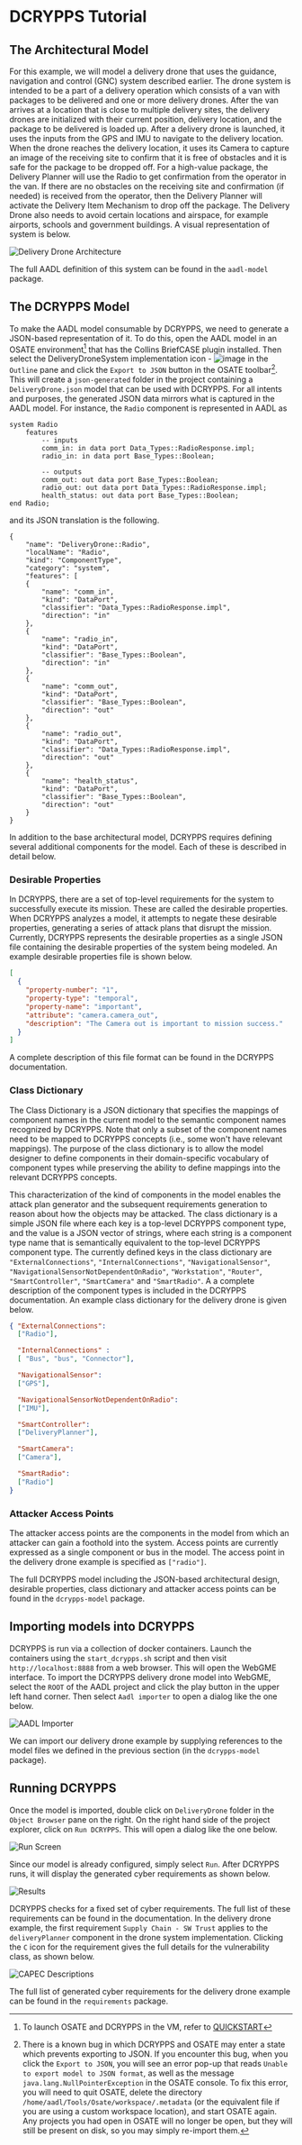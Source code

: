 DCRYPPS Tutorial
================

The Architectural Model
-----------------------

For this example, we will model a delivery drone that uses the
guidance, navigation and control (GNC) system described earlier.
The drone system is intended to be a part of a delivery operation which consists
of a van with packages to be delivered and one or more delivery drones. After
the van arrives at a location that is close to multiple delivery sites,
the delivery drones are initialized with their current position,
delivery location, and the package to be delivered is loaded up.
After a delivery drone is launched, it uses the inputs from the GPS and IMU
to navigate to the delivery location. When the drone reaches the delivery location,
it uses its Camera to capture an image of the receiving site to confirm that
it is free of obstacles and it is safe for the package to be dropped off.
For a high-value package, the Delivery Planner will use the Radio to get
confirmation from the operator in the van. If there are no obstacles on the
receiving site and confirmation (if needed) is received from the operator,
then the Delivery Planner will activate the Delivery Item Mechanism to drop off
the package. The Delivery Drone also needs to avoid certain locations and airspace,
for example airports, schools and government buildings. A visual representation of
system is below.

![Delivery Drone Architecture](images/Drone_Arch.png)

The full AADL definition of this system can be found in the `aadl-model` package.

The DCRYPPS Model
-----------------

To make the AADL model consumable by DCRYPPS, we need to generate
a JSON-based representation of it. To do this, open
the AADL model in an OSATE environment[^1] that has the Collins BriefCASE
plugin installed. Then select the DeliveryDroneSystem implementation icon -
![image](images/system_implementation_icon.png) in the
`Outline` pane and click the `Export to JSON` button in the OSATE toolbar[^2].
This will create a `json-generated` folder in the project containing a
`DeliveryDrone.json` model that can be used with DCRYPPS. For all intents and
purposes, the generated JSON data mirrors what is captured in the AADL model.
For instance, the `Radio` component is represented in AADL as

```aadl
system Radio
	features
		-- inputs
		comm_in: in data port Data_Types::RadioResponse.impl;
		radio_in: in data port Base_Types::Boolean;

		-- outputs
		comm_out: out data port Base_Types::Boolean;
		radio_out: out data port Data_Types::RadioResponse.impl;
		health_status: out data port Base_Types::Boolean;
end Radio;
```

and its JSON translation is the following.

```aadl
{
	"name": "DeliveryDrone::Radio",
	"localName": "Radio",
	"kind": "ComponentType",
	"category": "system",
	"features": [
	{
		"name": "comm_in",
		"kind": "DataPort",
		"classifier": "Data_Types::RadioResponse.impl",
		"direction": "in"
	},
	{
		"name": "radio_in",
		"kind": "DataPort",
		"classifier": "Base_Types::Boolean",
		"direction": "in"
	},
	{
		"name": "comm_out",
		"kind": "DataPort",
		"classifier": "Base_Types::Boolean",
		"direction": "out"
	},
	{
		"name": "radio_out",
		"kind": "DataPort",
		"classifier": "Data_Types::RadioResponse.impl",
		"direction": "out"
	},
	{
		"name": "health_status",
		"kind": "DataPort",
		"classifier": "Base_Types::Boolean",
		"direction": "out"
	}
}
```

In addition to the base architectural model, DCRYPPS requires defining several
additional components for the model. Each of these is described in detail below.

### Desirable Properties

In DCRYPPS, there are a set of top-level requirements for the system to
successfully execute its mission. These are called the desirable properties.
When DCRYPPS analyzes a model, it attempts to negate these
desirable properties, generating a series of attack plans that disrupt the mission.
Currently, DCRYPPS represents the desirable properties as a single JSON file
containing the desirable properties of the system being modeled. An example
desirable properties file is shown below.

```json
[
  {
    "property-number": "1",
    "property-type": "temporal",
    "property-name": "important",
    "attribute": "camera.camera_out",
    "description": "The Camera out is important to mission success."
  }
]
```

A complete description of this file format can be found in the
DCRYPPS documentation.

### Class Dictionary

The Class Dictionary is a JSON dictionary that specifies the mappings of
component names in the current model to the semantic component names
recognized by DCRYPPS. Note that only a subset of the component
names need to be mapped to DCRYPPS concepts (i.e., some won't have relevant mappings).
The purpose of the class dictionary is to allow the model designer to define
components in their domain-specific vocabulary of component types while preserving the
ability to define mappings into the relevant DCRYPPS concepts.

This characterization of the kind of components in the model enables the
attack plan generator and the subsequent requirements generation to reason about how the
objects may be attacked. The class dictionary is a simple JSON file where each key is a top-level
DCRYPPS component type, and the value is a JSON vector of strings, where each string is a
component type name that is semantically equivalent to the top-level DCRYPPS component type.
The currently defined keys in the class dictionary are `"ExternalConnections"`,
`"InternalConnections"`, `"NavigationalSensor"`, `"NavigationalSensorNotDependentOnRadio"`,
`"Workstation"`, `"Router"`, `"SmartController"`, `"SmartCamera"` and `"SmartRadio"`. A
a complete description of the component types is included in the DCRYPPS documentation.
An example class dictionary for the delivery drone is given below.

```json
{ "ExternalConnections":
  ["Radio"],

  "InternalConnections" :
  [ "Bus", "bus", "Connector"],

  "NavigationalSensor":
  ["GPS"],

  "NavigationalSensorNotDependentOnRadio":
  ["IMU"],

  "SmartController":
  ["DeliveryPlanner"],

  "SmartCamera":
  ["Camera"],

  "SmartRadio":
  ["Radio"]
}
```

### Attacker Access Points

The attacker access points are the components in the model from which an attacker can gain a
foothold into the system. Access points are currently expressed as a single component
or bus in the model. The access point in the delivery drone example is specified as `["radio"]`.

The full DCRYPPS model including the JSON-based architectural design, desirable
properties, class dictionary and attacker access points can
be found in the `dcrypps-model` package.

Importing models into DCRYPPS
-----------------------------

DCRYPPS is run via a collection of docker containers. Launch the
containers using the `start_dcrypps.sh` script and then visit
`http://localhost:8888` from a web browser. This will open the WebGME interface.
To import the DCRYPPS delivery drone model into WebGME,
select the `ROOT` of the AADL project and click the play button in the
upper left hand corner. Then select `Aadl importer` to open a dialog like the one below.

![AADL Importer](images/Importer.png)

We can import our delivery drone example by supplying references to the model files we defined
in the previous section (in the `dcrypps-model` package).

Running DCRYPPS
---------------

Once the model is imported, double click on `DeliveryDrone` folder in the `Object Browser`
pane on the right. On the right hand side of the project explorer, click on `Run DCRYPPS`.
This will open a dialog like the one below.

![Run Screen](images/Run_Screen.png)

Since our model is already configured, simply select `Run`. After DCRYPPS runs, it will display
the generated cyber requirements as shown below.

![Results](images/Results.png)

DCRYPPS checks for a fixed set of cyber requirements. The full list of these
requirements can be found in the documentation. In the delivery drone example,
the first requirement `Supply Chain - SW Trust` applies to the `deliveryPlanner`
component in the drone system implementation. Clicking the `C` icon for the
requirement gives the full details for the vulnerability class, as shown below.

![CAPEC Descriptions](images/CAPEC.png)

The full list of generated cyber requirements for the delivery drone example
can be found in the `requirements` package.

[^1]: To launch OSATE and DCRYPPS in the VM, refer to [QUICKSTART](/vm/docs/QUICKSTART.md)

[^2]: There is a known bug in which DCRYPPS and OSATE may enter a state which prevents
exporting to JSON. If you encounter this bug, when you click the `Export to JSON`, you will
see an error pop-up that reads `Unable to export model to JSON format`, as well as the
message `java.lang.NullPointerException` in the OSATE console. To fix this error, you will
need to quit OSATE, delete the directory `/home/aadl/Tools/Osate/workspace/.metadata` (or
the equivalent file if you are using a custom workspace location), and start OSATE again.
Any projects you had open in OSATE will no longer be open, but they will still be present on
disk, so you may simply re-import them.

